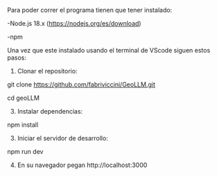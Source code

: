 Para poder correr el programa tienen que tener instalado:

-Node.js 18.x  (https://nodejs.org/es/download)

-npm 

Una vez que este instalado usando el terminal de VScode siguen estos pasos:

1. Clonar el repositorio:

git clone https://github.com/fabriviccini/GeoLLM.git

cd geoLLM

3. Instalar dependencias:

npm install

3. Iniciar el servidor de desarrollo:
  
  npm run dev

4. En su navegador pegan
  http://localhost:3000
